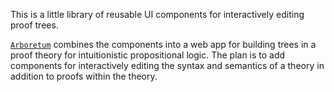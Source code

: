 This is a little library of reusable UI components for interactively editing proof trees.

[`Arboretum`](https://kcsmnt0.github.io) combines the components into a web app for building trees in a proof theory for intuitionistic propositional logic. The plan is to add components for interactively editing the syntax and semantics of a theory in addition to proofs within the theory.
